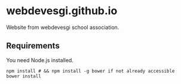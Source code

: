 webdevesgi.github.io
====================

Website from webdevesgi school association.


## Requirements

You need Node.js installed.

    npm install # && npm install -g bower if not already accessible
    bower install

